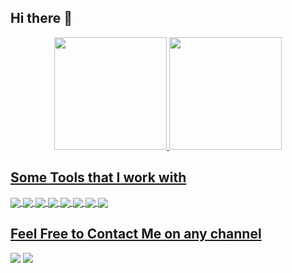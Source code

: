 ## Hi there 👋

<div align="center">
  <a href="https://github.com/dinizjp">
  <img height="180em" src="https://github-readme-stats.vercel.app/api?username=dinizjp&show_icons=true&theme=dark&include_all_commits=true&count_private=true"/>
  <img height="180em" src="https://github-readme-stats.vercel.app/api/top-langs/?username=pedroferraresi&layout=compact&langs_count=7&theme=dark"/>
</div>

</div>
</div>

## Some Tools that I work with
  <!-- Tools  -->
  <div style="display: inline_block">
    <img align="center" src="https://img.shields.io/badge/Python-14354C?style=for-the-badge&logo=python&logoColor=white" />
    <img align="center" src="https://img.shields.io/badge/Jupyter-F37626.svg?&style=for-the-badge&logo=Jupyter&logoColor=white" />
    <img align="center" src="https://img.shields.io/badge/Pandas-2C2D72?style=for-the-badge&logo=pandas&logoColor=white" />
    <img align="center" src="https://img.shields.io/badge/Streamlit-FF4B4B?style=for-the-badge&logo=Streamlit&logoColor=white" />
    <img align="center" src="https://img.shields.io/badge/conda-342B029.svg?&style=for-the-badge&logo=anaconda&logoColor=white" />
    <img align="center" src="https://img.shields.io/badge/sqlite-%2307405e.svg?style=for-the-badge&logo=sqlite&logoColor=white" />
    <img align="center"src="https://img.shields.io/badge/numpy-%23013243.svg?style=for-the-badge&logo=numpy&logoColor=white"/>
    <img align="center"src="https://img.shields.io/badge/Plotly-%233F4F75.svg?style=for-the-badge&logo=plotly&logoColor=white"/>
  </div>

 ## Feel Free to Contact Me on any channel
<div> 
  <a href="https://www.linkedin.com/in/jo%C3%A3o-pedro-diniz-b997b5220/" target="_blank"><img src="https://img.shields.io/badge/-LinkedIn-%230077B5?style=for-the-badge&logo=linkedin&logoColor=white"></a>
  <a href = "mailto:joopedrodiniz@gmail.com"><img src="https://img.shields.io/badge/Gmail-D14836?style=for-the-badge&logo=gmail&logoColor=white"></a>
</div>

